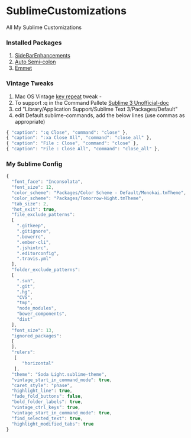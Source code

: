 # SublimeCustomizations
All My Sublime Customizations

### Installed Packages
1. [SideBarEnhancements](https://github.com/titoBouzout/SideBarEnhancements)
2. [Auto Semi-colon](https://github.com/vivait/SublimeAutoSemiColon)
3. [Emmet](https://github.com/sergeche/emmet-sublime)

### Vintage Tweaks
1. Mac OS Vintage [key repeat](https://gist.github.com/kconragan/2510186) tweak - 
2. To support :q in the Command Pallete [Sublime 3 Unofficial-doc](http://sublime-text-unofficial-documentation.readthedocs.org/en/latest/reference/command_palette.html)
  1. cd "Library/Application Support/Sublime Text 3/Packages/Default"
  2. edit Default.sublime-commands, add the below lines (use commas as appropriate)
  ```javascript
  { "caption": ":q Close", "command": "close" },
  { "caption": ":xa Close All", "command": "close_all" },
  { "caption": "File : Close", "command": "close" },
  { "caption": "File : Close All", "command": "close_all" },
  ```
  
### My Sublime Config

```javascript
{
  "font_face": "Inconsolata",
  "font_size": 12,
  "color_scheme": "Packages/Color Scheme - Default/Monokai.tmTheme",
  "color_scheme": "Packages/Tomorrow-Night.tmTheme",
  "tab_size": 2,
  "hot_exit": true,
  "file_exclude_patterns":
  [
    ".gitkeep",
    ".gitignore",
    ".bowerrc",
    ".ember-cli",
    ".jshintrc",
    ".editorconfig",
    ".travis.yml"
  ],
  "folder_exclude_patterns":
  [
    ".svn",
    ".git",
    ".hg",
    "CVS",
    "tmp",
    "node_modules",
    "bower_components",
    "dist"
  ],
  "font_size": 13,
  "ignored_packages":
  [
  ],
  "rulers":
   [
      "horizontal"
   ],
  "theme": "Soda Light.sublime-theme",
  "vintage_start_in_command_mode": true,
  "caret_style": "phase",
  "highlight_line": true,
  "fade_fold_buttons": false,
  "bold_folder_labels": true,
  "vintage_ctrl_keys": true,
  "vintage_start_in_command_mode": true,
  "find_selected_text": true,
  "highlight_modified_tabs": true
}
```

